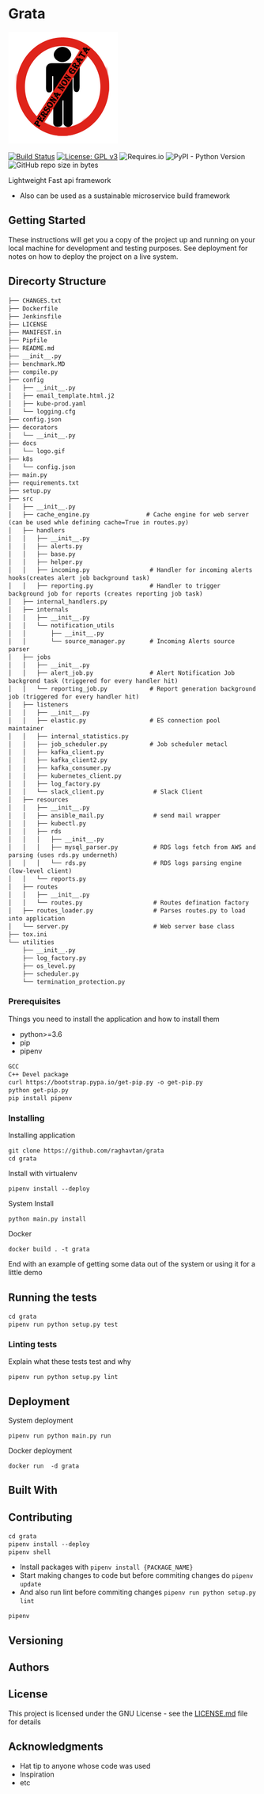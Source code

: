 # Grata 

![Alt text](docs/logo.gif?raw=true "grata")

[![Build Status](https://travis-ci.com/raghavtan/grata.svg?branch=master)](https://travis-ci.com/raghavtan/grata)
[![License: GPL v3](https://img.shields.io/badge/License-GPLv3-blue.svg)](https://www.gnu.org/licenses/gpl-3.0)
![Requires.io](https://img.shields.io/requires/:service/:user/:repo.svg)
![PyPI - Python Version](https://img.shields.io/pypi/pyversions/Django.svg)
![GitHub repo size in bytes](https://img.shields.io/github/repo-size/badges/shields.svg)


Lightweight Fast api framework
- Also can be used as a sustainable microservice build framework

## Getting Started

These instructions will get you a copy of the project up and running on your local machine for development and testing purposes. See deployment for notes on how to deploy the project on a live system.

## Direcorty Structure
```
├── CHANGES.txt
├── Dockerfile
├── Jenkinsfile
├── LICENSE
├── MANIFEST.in
├── Pipfile
├── README.md
├── __init__.py
├── benchmark.MD
├── compile.py
├── config
│   ├── __init__.py
│   ├── email_template.html.j2
│   ├── kube-prod.yaml
│   └── logging.cfg
├── config.json
├── decorators
│   └── __init__.py
├── docs
│   └── logo.gif
├── k8s
│   └── config.json
├── main.py
├── requirements.txt
├── setup.py
├── src
│   ├── __init__.py
│   ├── cache_engine.py                # Cache engine for web server (can be used whle defining cache=True in routes.py) 
│   ├── handlers
│   │   ├── __init__.py
│   │   ├── alerts.py
│   │   ├── base.py
│   │   ├── helper.py
│   │   ├── incoming.py                 # Handler for incoming alerts hooks(creates alert job background task)
│   │   ├── reporting.py                # Handler to trigger background job for reports (creates reporting job task)
│   ├── internal_handlers.py
│   ├── internals
│   │   ├── __init__.py
│   │   └── notification_utils
│   │       ├── __init__.py
│   │       └── source_manager.py       # Incoming Alerts source parser
│   ├── jobs
│   │   ├── __init__.py
│   │   ├── alert_job.py                # Alert Notification Job backgrond task (triggered for every handler hit)
│   │   └── reporting_job.py            # Report generation background job (triggered for every handler hit)
│   ├── listeners
│   │   ├── __init__.py
│   │   ├── elastic.py                  # ES connection pool maintainer 
│   │   ├── internal_statistics.py
│   │   ├── job_scheduler.py            # Job scheduler metacl
│   │   ├── kafka_client.py
│   │   ├── kafka_client2.py
│   │   ├── kafka_consumer.py
│   │   ├── kubernetes_client.py
│   │   ├── log_factory.py
│   │   └── slack_client.py              # Slack Client 
│   ├── resources
│   │   ├── __init__.py
│   │   ├── ansible_mail.py              # send mail wrapper
│   │   ├── kubectl.py
│   │   ├── rds
│   │   │   ├── __init__.py
│   │   │   ├── mysql_parser.py          # RDS logs fetch from AWS and parsing (uses rds.py underneth)
│   │   │   └── rds.py                   # RDS logs parsing engine (low-level client)
│   │   └── reports.py
│   ├── routes
│   │   ├── __init__.py
│   │   └── routes.py                    # Routes defination factory 
│   ├── routes_loader.py                 # Parses routes.py to load into application 
│   └── server.py                        # Web server base class
├── tox.ini
└── utilities
    ├── __init__.py
    ├── log_factory.py
    ├── os_level.py
    ├── scheduler.py
    └── termination_protection.py
```

### Prerequisites

Things you need to install the application and how to install them
- python>=3.6
- pip
- pipenv

```
GCC
C++ Devel package
curl https://bootstrap.pypa.io/get-pip.py -o get-pip.py
python get-pip.py
pip install pipenv
```

### Installing

Installing application 

```
git clone https://github.com/raghavtan/grata
cd grata
```
Install with virtualenv
```
pipenv install --deploy
```
System Install
```
python main.py install
```
Docker 
```$xslt
docker build . -t grata
```

End with an example of getting some data out of the system or using it for a little demo

## Running the tests

```$xslt
cd grata
pipenv run python setup.py test
```

### Linting tests

Explain what these tests test and why

```
pipenv run python setup.py lint
```

## Deployment
System deployment 
```$xslt
pipenv run python main.py run
```
Docker deployment
```$xslt
docker run  -d grata
```
## Built With


## Contributing

```$xslt
cd grata
pipenv install --deploy
pipenv shell
```
- Install packages with ```pipenv install {PACKAGE_NAME}```
- Start making changes to code but before commiting changes do ```pipenv update```
- And also run lint before commiting changes ```pipenv run python setup.py lint```
```$xslt
pipenv 
```

## Versioning


## Authors


## License

This project is licensed under the GNU License - see the [LICENSE.md](LICENSE.md) file for details

## Acknowledgments

* Hat tip to anyone whose code was used
* Inspiration
* etc
